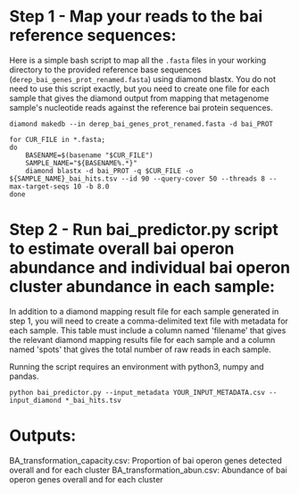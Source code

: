 # Step 1 - Map your reads to the bai reference sequences:

Here is a simple bash script to map all the `.fasta` files in your working directory to the provided reference base sequences (`derep_bai_genes_prot_renamed.fasta`) using diamond blastx. You do not need to use this script exactly, but you need to create one file for each sample that gives the diamond output from mapping that metagenome sample's nucleotide reads against the reference bai protein sequences.

```
diamond makedb --in derep_bai_genes_prot_renamed.fasta -d bai_PROT

for CUR_FILE in *.fasta;
do
    BASENAME=$(basename "$CUR_FILE")
    SAMPLE_NAME="${BASENAME%.*}"
    diamond blastx -d bai_PROT -q $CUR_FILE -o ${SAMPLE_NAME}_bai_hits.tsv --id 90 --query-cover 50 --threads 8 --max-target-seqs 10 -b 8.0
done
```
 
# Step 2 - Run bai_predictor.py script to estimate overall bai operon abundance and individual bai operon cluster abundance in each sample:

In addition to a diamond mapping result file for each sample generated in step 1, you will need to create a comma-delimited text file with metadata for each sample. This table must include a column named 'filename' that gives the relevant diamond mapping results file for each sample and a column named 'spots' that gives the total number of raw reads in each sample.

Running the script requires an environment with python3, numpy and pandas.

```
python bai_predictor.py --input_metadata YOUR_INPUT_METADATA.csv --input_diamond *_bai_hits.tsv 
```

# Outputs:

BA_transformation_capacity.csv: Proportion of bai operon genes detected overall and for each cluster
BA_transformation_abun.csv: Abundance of bai operon genes overall and for each cluster
